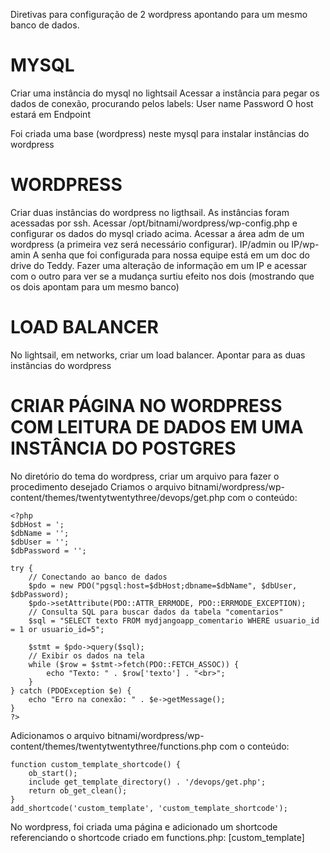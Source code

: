 Diretivas para configuração de 2 wordpress apontando para um mesmo banco de dados.

# MYSQL
Criar uma instância do mysql no lightsail
Acessar a instância para pegar os dados de conexão, procurando pelos labels:
User name
Password
O host estará em Endpoint

Foi criada uma base (wordpress) neste mysql para instalar instâncias do wordpress

# WORDPRESS
Criar duas instâncias do wordpress no ligthsail.
As instâncias foram acessadas por ssh.
Acessar /opt/bitnami/wordpress/wp-config.php e configurar os dados do mysql criado acima.
Acessar a área adm de um wordpress (a primeira vez será necessário configurar).
IP/admin ou IP/wp-amin
A senha que foi configurada para nossa equipe está em um doc do drive do Teddy.
Fazer uma alteração de informação em um IP e acessar com o outro para ver se a mudança surtiu efeito nos dois (mostrando que os dois apontam para um mesmo banco)

# LOAD BALANCER
No lightsail, em networks, criar um load balancer.
Apontar para as duas instâncias do wordpress

# CRIAR PÁGINA NO WORDPRESS COM LEITURA DE DADOS EM UMA INSTÂNCIA DO POSTGRES
No diretório do tema do wordpress, criar um arquivo para fazer o procedimento desejado 
Criamos o arquivo bitnami/wordpress/wp-content/themes/twentytwentythree/devops/get.php com o conteúdo:
```
<?php
$dbHost = ';
$dbName = '';
$dbUser = '';
$dbPassword = '';

try {
    // Conectando ao banco de dados
    $pdo = new PDO("pgsql:host=$dbHost;dbname=$dbName", $dbUser, $dbPassword);
    $pdo->setAttribute(PDO::ATTR_ERRMODE, PDO::ERRMODE_EXCEPTION);
    // Consulta SQL para buscar dados da tabela "comentarios"
    $sql = "SELECT texto FROM mydjangoapp_comentario WHERE usuario_id = 1 or usuario_id=5";

    $stmt = $pdo->query($sql);
    // Exibir os dados na tela
    while ($row = $stmt->fetch(PDO::FETCH_ASSOC)) {
        echo "Texto: " . $row['texto'] . "<br>";
    }
} catch (PDOException $e) {
    echo "Erro na conexão: " . $e->getMessage();
}
?>
```

Adicionamos o arquivo bitnami/wordpress/wp-content/themes/twentytwentythree/functions.php com o conteúdo:
```
function custom_template_shortcode() {
    ob_start();
    include get_template_directory() . '/devops/get.php';
    return ob_get_clean();
}
add_shortcode('custom_template', 'custom_template_shortcode');
```

No wordpress, foi criada uma página e adicionado um shortcode referenciando o shortcode criado em functions.php: [custom_template] 
